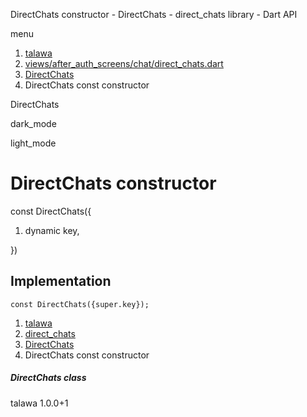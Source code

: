 




DirectChats constructor - DirectChats - direct\_chats library - Dart API







menu

1. [talawa](../../index.html)
2. [views/after\_auth\_screens/chat/direct\_chats.dart](../../file-___home_harshil_Desktop_open-source_palisadoes_talawa_lib_views_after_auth_screens_chat_direct_chats/)
3. [DirectChats](../../file-___home_harshil_Desktop_open-source_palisadoes_talawa_lib_views_after_auth_screens_chat_direct_chats/DirectChats-class.html)
4. DirectChats const constructor

DirectChats


dark\_mode

light\_mode




# DirectChats constructor


const
DirectChats({

1. dynamic key,

})

## Implementation

```
const DirectChats({super.key});
```

 


1. [talawa](../../index.html)
2. [direct\_chats](../../file-___home_harshil_Desktop_open-source_palisadoes_talawa_lib_views_after_auth_screens_chat_direct_chats/)
3. [DirectChats](../../file-___home_harshil_Desktop_open-source_palisadoes_talawa_lib_views_after_auth_screens_chat_direct_chats/DirectChats-class.html)
4. DirectChats const constructor

##### DirectChats class





talawa
1.0.0+1






